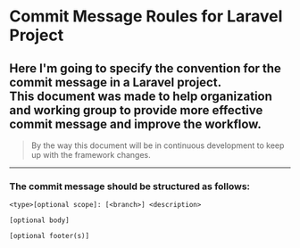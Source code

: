 # Commit Message Roules for Laravel Project
Here I'm going to specify the convention for the commit message in a Laravel project. <br>
This document was made to help organization and working group to provide more effective commit message and improve the workflow.
---
>By the way this document will be in continuous development to keep up with the framework changes.
---

### The commit message should be structured as follows:
```
<type>[optional scope]: [<branch>] <description>

[optional body]

[optional footer(s)]
```
